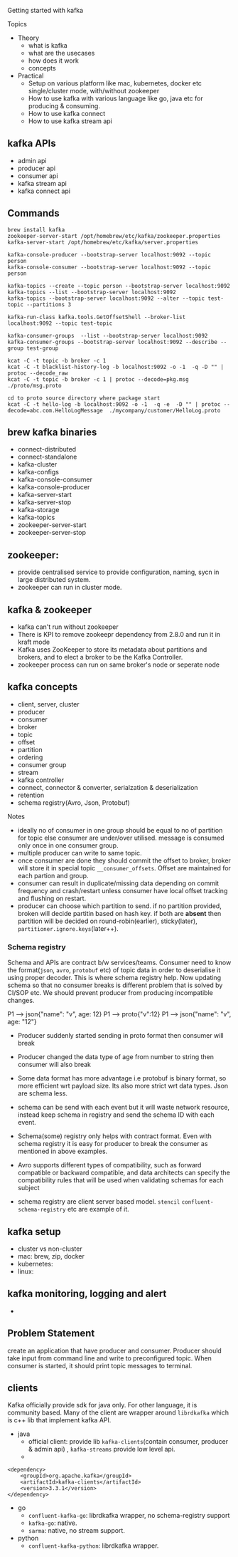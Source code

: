
Getting started with kafka


Topics

* Theory
    * what is kafka
    * what are the usecases
    * how does it work
    * concepts
* Practical
    * Setup on various platform like mac, kubernetes, docker etc single/cluster mode, with/without zookeeper
    * How to use kafka with various language like go, java etc for producing & consuming.
    * How to use kafka connect
    * How to use kafka stream api




## kafka APIs
* admin api
* producer api
* consumer api
* kafka stream api
* kafka connect api

## Commands

```
brew install kafka
zookeeper-server-start /opt/homebrew/etc/kafka/zookeeper.properties
kafka-server-start /opt/homebrew/etc/kafka/server.properties

kafka-console-producer --bootstrap-server localhost:9092 --topic person
kafka-console-consumer --bootstrap-server localhost:9092 --topic person

kafka-topics --create --topic person --bootstrap-server localhost:9092
kafka-topics --list --bootstrap-server localhost:9092
kafka-topics --bootstrap-server localhost:9092 --alter --topic test-topic --partitions 3

kafka-run-class kafka.tools.GetOffsetShell --broker-list localhost:9092 --topic test-topic

kafka-consumer-groups  --list --bootstrap-server localhost:9092
kafka-consumer-groups --bootstrap-server localhost:9092 --describe --group test-group
```


```
kcat -C -t topic -b broker -c 1
kcat -C -t blacklist-history-log -b localhost:9092 -o -1  -q -D "" | protoc --decode_raw
kcat -C -t topic -b broker -c 1 | protoc --decode=pkg.msg  ./proto/msg.proto

cd to proto source directory where package start
kcat -C -t hello-log -b localhost:9092 -o -1  -q -e  -D "" | protoc --decode=abc.com.HelloLogMessage  ./mycompany/customer/HelloLog.proto

```
## brew kafka binaries
* connect-distributed
* connect-standalone
* kafka-cluster
* kafka-configs
* kafka-console-consumer
* kafka-console-producer
* kafka-server-start
* kafka-server-stop
* kafka-storage
* kafka-topics
* zookeeper-server-start
* zookeeper-server-stop

## zookeeper: 
* provide centralised service to provide configuration, naming, sycn in large distributed system.
* zookeeper can run in cluster mode.

## kafka & zookeeper
* kafka can't run without zookeeper
* There is KPI to remove zookeepr dependency from 2.8.0 and run it in kraft mode
* Kafka uses ZooKeeper to store its metadata about partitions and brokers, and to elect a broker to be the Kafka Controller.
* zookeeper process can run on same broker's node or seperate node




## kafka concepts
* client, server, cluster
* producer
* consumer
* broker
* topic
* offset
* partition
* ordering
* consumer group
* stream
* kafka controller
* connect, connector & converter, serialzation & deserialization
* retention
* schema registry(Avro, Json, Protobuf)


Notes
* ideally no of consumer in one group should be equal to no of partition for topic else consumer are under/over utilised. message is consumed only once in one consumer group.
* multiple producer can write to same topic.
* once consumer are done they should commit the offset to broker, broker will store it in special topic `__consumer_offsets`. Offset are maintained for each partion and group.
* consumer can result in duplicate/missing data depending on commit frequency and crash/restart unless consumer have local offset tracking and flushing on restart.
* producer can choose which partition to send. if no partition provided, broken will decide partitin based on hash key. if both are **absent** then partition will be decided on round-robin(earlier), sticky(later), `partitioner.ignore.keys`(later++).


### Schema registry
Schema and APIs are contract b/w services/teams. Consumer need to know the format(`json`, `avro`, `protobuf` etc) of topic data in order to deserialise it using proper decoder. This is where schema registry help. Now updating schema so that no consumer breaks is different problem that is solved by CI/SOP etc. We should prevent producer from producing incompatible changes.

P1 --> json{"name": "v", age: 12}
P1 --> proto{"v":12}
P1 --> json{"name": "v", age: "12"}

* Producer suddenly started sending in proto format then consumer will break
* Producer changed the data type of age from number to string then consumer will also break

* Some data format has more advantage i.e protobuf is binary format, so more efficient wrt payload size. Its also more strict wrt data types. Json are schema less.
* schema can be send with each event but it will waste network resource, instead keep schema in registry and send the schema ID with each event.
* Schema(some) registry only helps with contract format. Even with schema registry it is easy for producer to break the consumer as mentioned in above examples.
* Avro supports different types of compatibility, such as forward compatible or backward compatible, and data architects can specify the compatibility rules that will be used when validating schemas for each subject
* schema registry are client server based model. `stencil` `confluent-schema-registry` etc are example of it. 
## kafka setup
* cluster vs non-cluster
* mac: brew, zip, docker
* kubernetes:
* linux:

## kafka monitoring, logging and alert
* 


## Problem Statement
create an application that have producer and consumer. Producer should take input from command line and write to preconfigured topic. When consumer is started, it should print topic messages to terminal.




## clients
Kafka officially provide sdk for java only. For other language, it is community based. Many of the client are wrapper around `librdkafka` which is c++ lib that implement kafka API.
* java
    * official client: provide lib `kafka-clients`(contain consumer, producer & admin api) , `kafka-streams` provide low level api.
    * 
```
<dependency>
	<groupId>org.apache.kafka</groupId>
	<artifactId>kafka-clients</artifactId>
	<version>3.3.1</version>
</dependency>
```
* go
    * `confluent-kafka-go`: librdkafka wrapper, no schema-registry support
    * `kafka-go`: native.
    * `sarma`: native, no stream support.
* python
    * `confluent-kafka-python`: librdkafka wrapper.